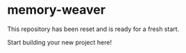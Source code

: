 # memory-weaver

This repository has been reset and is ready for a fresh start.

Start building your new project here!

